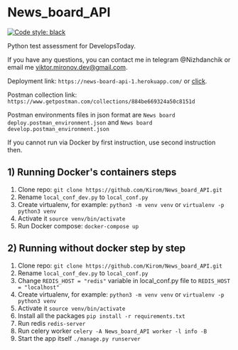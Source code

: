 # News_board_API
[![Code style: black](https://img.shields.io/badge/code%20style-black-000000.svg)](https://github.com/psf/black)

Python test assessment for DevelopsToday.

If you have any questions, you can contact me in telegram @Nizhdanchik or email me viktor.mironov.dev@gmail.com.

Deployment link: `https://news-board-api-1.herokuapp.com/` or [click](https://news-board-api-1.herokuapp.com/).

Postman collection link: `https://www.getpostman.com/collections/884be669324a50c8151d`

Postman environments files in json format are `News board deploy.postman_environment.json` and `News board develop.postman_environment.json`

If you cannot run via Docker by first instruction, use second instruction then.
## 1) Running Docker's containers steps
1. Clone repo: `git clone https://github.com/Kirom/News_board_API.git`
2. Rename `local_conf_dev.py` to `local_conf.py`
3. Create virtualenv, for example: `python3 -m venv venv` or `virtualenv -p python3 venv`
4. Activate it `source venv/bin/activate`
5. Run Docker compose: `docker-compose up`
## 2) Running without docker step by step
1. Clone repo: `git clone https://github.com/Kirom/News_board_API.git`
2. Rename `local_conf_dev.py` to `local_conf.py`
3. Change `REDIS_HOST = "redis"` variable in local_conf.py file to `REDIS_HOST = "localhost"`
4. Create virtualenv, for example: `python3 -m venv venv` or `virtualenv -p python3 venv`
4. Activate it `source venv/bin/activate`
5. Install all the packages `pip install -r requirements.txt`
6. Run redis `redis-server`
7. Run celery worker `celery -A News_board_API worker -l info -B`
8. Start the app itself `./manage.py runserver`

